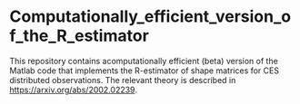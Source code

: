 # Computationally_efficient_version_of_the_R_estimator
This repository contains acomputationally efficient (beta) version of the Matlab code that implements the R-estimator of shape matrices for CES distributed observations. The relevant theory is described in https://arxiv.org/abs/2002.02239.
